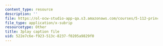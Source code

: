 ```yaml
---
content_type: resource
description: ''
file: https://ol-ocw-studio-app-qa.s3.amazonaws.com/courses/5-112-principles-of-chemical-science-fall-2005/522e7c6ef923513c8237f0205a9829f0_KUVB9S0QX-I.vtt
file_type: application/x-subrip
resourcetype: Other
title: 3play caption file
uid: 522e7c6e-f923-513c-8237-f0205a9829f0
---
```

